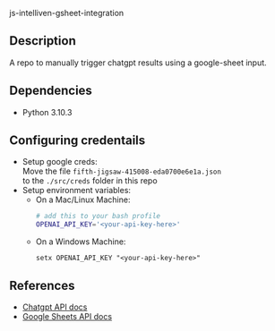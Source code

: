 js-intelliven-gsheet-integration

## Description
A repo to manually trigger chatgpt results using a google-sheet input.

## Dependencies
- Python 3.10.3
  
## Configuring credentails
- Setup google creds:
  <br> Move the file `fifth-jigsaw-415008-eda0700e6e1a.json` 
  <br> to the `./src/creds` folder in this repo
  <br>
- Setup environment variables:
    - On a Mac/Linux Machine:
        ```bash
        # add this to your bash profile
        OPENAI_API_KEY='<your-api-key-here>'
        ```
    - On a Windows Machine:
        ```
        setx OPENAI_API_KEY "<your-api-key-here>"
        ```

## References
- [Chatgpt API docs](https://platform.openai.com/docs/api-reference)
- [Google Sheets API docs](https://developers.google.com/sheets/api/guides/concepts)